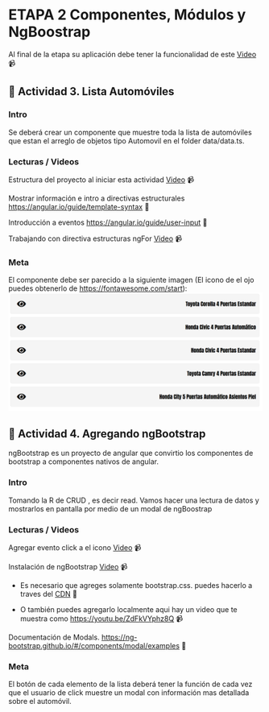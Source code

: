# ETAPA 2 Componentes, Módulos y NgBoostrap

Al final de la etapa su aplicación debe tener la funcionalidad de este   [Video](https://mega.nz/#!D3oS0ATa!v9YWt73aUYkxTitwe8_BHhvFyZE5XVHput8OYUCFeO0) :video_camera:



## :mushroom: Actividad 3. Lista Automóviles
### Intro

Se deberá crear un componente que muestre toda la lista de automóviles que estan el arreglo de objetos tipo Automovil en el folder data/data.ts.

### Lecturas / Videos

Estructura del proyecto al iniciar esta actividad [Video](https://mega.nz/#!bqZh2SzY!gEGIE6BdPsjqVZiOGmxdme1ya2UuWtdmdkqCmU8woD8) :video_camera:

Mostrar información e intro a directivas estructurales https://angular.io/guide/template-syntax :page_facing_up:

Introducción  a eventos  https://angular.io/guide/user-input :page_facing_up:

Trabajando con directiva estructuras ngFor [Video](https://mega.nz/#!K2RhVSxI!UREcFv6rLvwcXbXwa2kHuaFfc1cs94idhVTfZHAVXQM) :video_camera:

### Meta
El componente debe ser parecido a la siguiente imagen (El icono de el ojo puedes obtenerlo de https://fontawesome.com/start): 
![!](actividad-3-lista.png)


## :mushroom: Actividad 4. Agregando ngBootstrap
ngBootstrap es un proyecto de angular que convirtio los componentes de bootstrap a componentes nativos de angular.
### Intro
Tomando la R de CRUD , es decir read. Vamos hacer una lectura de datos y mostrarlos en pantalla por medio de un modal de
ngBoostrap

### Lecturas / Videos
Agregar evento click a el icono [Video](https://mega.nz/#!7mBGUCQC!YWK-RlMsxLEs20kdaiw93IIkQJrRp8Sw2RjUXd9Ey7E) :video_camera:

Instalación de ngBootstrap [Video](https://mega.nz/#!67QGGKpS!mjJwYJgsgCcGriV17b26fC2UVGd17MhaOudDR0dJgfA) :video_camera:

  * Es necesario que agreges solamente bootstrap.css. puedes hacerlo a traves del [CDN](https://getbootstrap.com/docs/4.3/getting-started/introduction/) :page_facing_up:
    
  *  O también puedes agregarlo localmente aqui  hay un video que te muestra como https://youtu.be/ZdFkVYphz8Q :video_camera:
    
Documentación de Modals. https://ng-bootstrap.github.io/#/components/modal/examples :page_facing_up:



### Meta
El botón de cada elemento de la lista deberá tener la función de cada vez que el usuario de click muestre un modal con información mas detallada sobre el automóvil.





